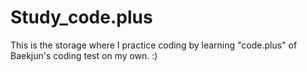 # Study_code.plus
This is the storage where I practice coding by learning "code.plus" of Baekjun's coding test on my own. :)
